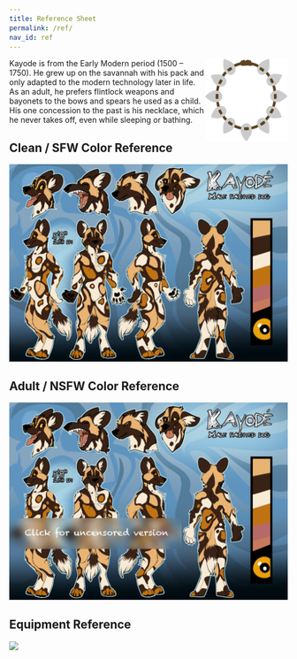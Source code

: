 ```yaml
---
title: Reference Sheet
permalink: /ref/
nav_id: ref
---
```

<img src="/images/kayode-necklace-transparent.png" width="150" height="150" style="float: right">
Kayode is from the Early Modern period (1500 – 1750). He grew up on the savannah with his pack and only adapted to the modern technology later in life. As an adult, he prefers flintlock weapons and bayonets to the bows and spears he used as a child. His one concession to the past is his necklace, which he never takes off, even while sleeping or bathing.

## Clean / SFW Color Reference
<a href="/ref.png"><img src="/ref.png"></a>

## Adult / NSFW Color Reference
<a href="/ref-nsfw.png"><img src="/ref-nsfw-blurred.png"></a>

## Equipment Reference
<a href="/ref-equipment.png"><img src="/ref-equipment.png"></a>